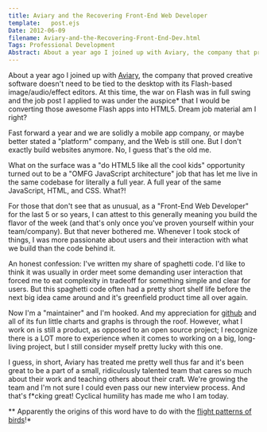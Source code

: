 ```yaml
---
title: Aviary and the Recovering Front-End Web Developer
template:   post.ejs
Date: 2012-06-09
filename: Aviary-and-the-Recovering-Front-End-Dev.html
Tags: Professional Development
Abstract: About a year ago I joined up with Aviary, the company that proved creative software doesn't need to be tied to the desktop with its Flash-based image/audio/effect editors. At this time, the war on Flash was in full swing and the job post I applied to was under the auspice* that I would be converting those awesome Flash apps into HTML5. Dream job material am I right? 
---
```


About a year ago I joined up with [Aviary](http://www.aviary.com), the company that proved creative software doesn't need to be tied to the desktop with its Flash-based image/audio/effect editors. At this time, the war on Flash was in full swing and the job post I applied to was under the auspice\* that I would be converting those awesome Flash apps into HTML5. Dream job material am I right? 

Fast forward a year and we are solidly a mobile app company, or maybe better stated a "platform" company, and the Web is still one. But I don't exactly build websites anymore. No, I guess that's the old me.

What on the surface was a "do HTML5 like all the cool kids" opportunity turned out to be a "OMFG JavaScript architecture" job that has let me live in the same codebase for literally a full year.  A full year of the same JavaScript, HTML, and CSS. What?!

For those that don't see that as unusual, as a "Front-End Web Developer" for the last 5 or so years, I can attest to this generally meaning you build the flavor of the week (and that's only once you've proven yourself within your team/company). But that never bothered me. Whenever I took stock of things, I was more passionate about users and their interaction with what we build than the code behind it. 

An honest confession: I've written my share of spaghetti code. I'd like to think it was usually in order meet some demanding user interaction that forced me to eat complexity in tradeoff for something simple and clear for users. But this spaghetti code often had a pretty short shelf life before the next big idea came around and it's greenfield product time all over again.

Now I'm a "maintainer" and I'm hooked. And my appreciation for [github](http://github.com) and all of its fun little charts and graphs is through the roof. However, what I work on is still a product, as opposed to an open source project; I recognize there is a LOT more to experience when it comes to working on a big, long-living project, but I still consider myself pretty lucky with this one.

I guess, in short, Aviary has treated me pretty well thus far and it's been great to be a part of a small, ridiculously talented team that cares so much about their work and teaching others about their craft. We're growing the team and I'm not sure I could even pass our new interview process. And that's f*cking great! Cyclical humility has made me who I am today.

** Apparently the origins of this word have to do with the [flight patterns of birds](http://www.merriam-webster.com/dictionary/auspice)!*

